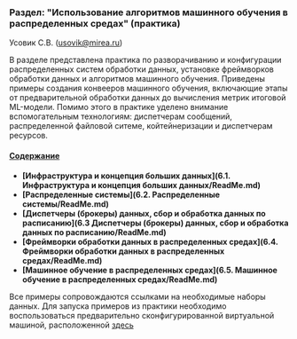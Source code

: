 ### Раздел:  "Использование алгоритмов машинного обучения в распределенных средах" (практика)

Усовик С.В. (usovik@mirea.ru)



В разделе представлена практика по разворачиванию и конфигурации распределенных систем обработки данных, установке фреймворков обработки данных и алгоритмов машинного обучения. Приведены примеры создания конвееров машинного обучения, включающие этапы от предварительной обработки данных до вычисления метрик итоговой ML-модели. Помимо этого в практике уделено внимание вспомогательным технологиям: диспетчерам сообщений, распределенной файловой ситеме, койтейнеризации и диспетчерам ресурсов.



#### <u>Содержание</u>

- **[Инфраструктура и концепция больших данных](6.1. Инфраструктура и концепция больших данных/ReadMe.md)**
- **[Распределенные системы](6.2. Распределенные системы/ReadMe.md)**
- **[Диспетчеры (бpокеры) данных, сбор и обработка данных по расписанию](6.3 Диспетчеры (бpокеры) данных, сбор и обработка данных по расписанию/ReadMe.md)**
- **[Фреймворки обработки данных в распределенных средах](6.4. Фреймворки обработки данных в распределенных средах/ReadMe.md)**
- **[Машинное обучение в распределенных средах](6.5. Машинное обучение в распределенных средах/ReadMe.md)**



Все примеры сопровождаются ссылками на необходимые наборы данных. Для запуска примеров из практики необходимо воспользоваться предварительно сконфигурированной виртуальной машиной, расположенной [здесь](https://disk.yandex.ru/d/0Hd92rzNB0_IHg)
